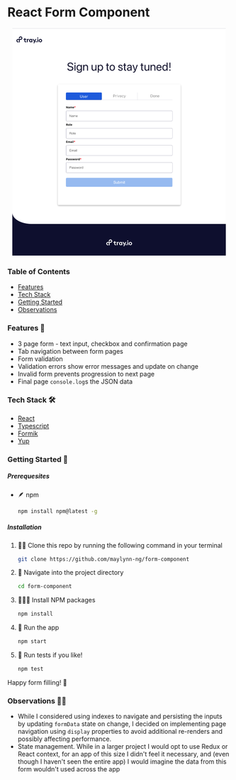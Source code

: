 # React Form Component

<p align="center">
  <img src="./readmeFiles/screenshot.png" alt="Screenshot" style="zoom:50%">
  </p>

### Table of Contents

- [Features](#Features)
- [Tech Stack](#tech-stack)
- [Getting Started](#getting-started)
- [Observations](#observations)

### Features 🦾

- 3 page form - text input, checkbox and confirmation page
- Tab navigation between form pages
- Form validation
- Validation errors show error messages and update on change
- Invalid form prevents progression to next page
- Final page `console.log`s the JSON data

### Tech Stack 🛠

- [React](https://reactjs.org/)
- [Typescript](https://www.typescriptlang.org/)
- [Formik](https://www.npmjs.com/package/formik)
- [Yup](https://www.npmjs.com/package/yup)

### Getting Started 🔌

##### Prerequesites

- 🪶 npm

  ```bash
  npm install npm@latest -g
  ```

##### Installation

1. 👯‍♀️ Clone this repo by running the following command in your terminal

   ```bash
   git clone https://github.com/maylynn-ng/form-component
   ```

2. 🔭 Navigate into the project directory

   ```bash
   cd form-component
   ```

3. 🏋🏻‍♀️ Install NPM packages

   ```bash
   npm install
   ```

4. :rocket: Run the app

   ```bash
   npm start
   ```

5. 🧪 Run tests if you like!

   ```bash
   npm test
   ```

Happy form filling! 🥳

### Observations :male_detective:

- While I considered using indexes to navigate and persisting the inputs by updating `formData` state on change, I decided on implementing page navigation using `display` properties to avoid additional re-renders and possibly affecting performance.
- State management. While in a larger project I would opt to use Redux or React context, for an app of this size I didn't feel it necessary, and (even though I haven't seen the entire app) I would imagine the data from this form wouldn't used across the app
